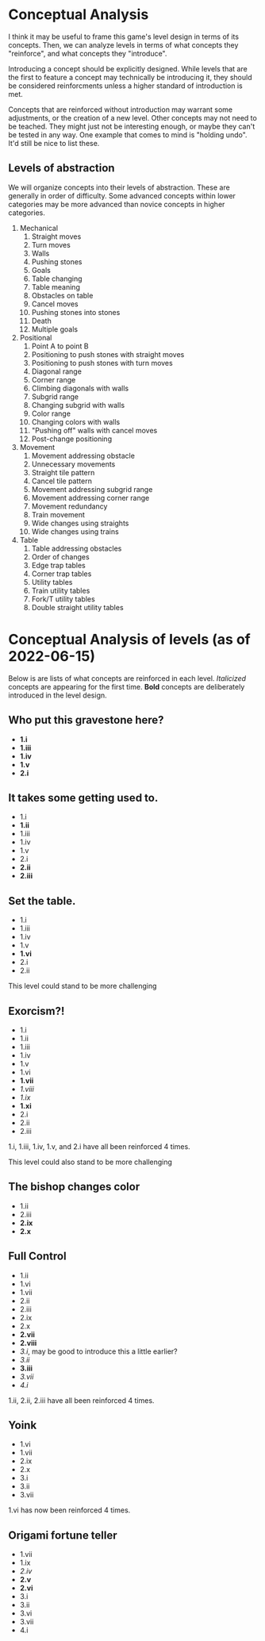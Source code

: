 # Conceptual Analysis
I think it may be useful to frame this game's level design in terms of its concepts.
Then, we can analyze levels in terms of what concepts they "reinforce", and what concepts they "introduce".

Introducing a concept should be explicitly designed.
While levels that are the first to feature a concept may technically be introducing it, they should be considered reinforcments unless a higher standard of introduction is met.

Concepts that are reinforced without introduction may warrant some adjustments, or the creation of a new level.
Other concepts may not need to be teached.
They might just not be interesting enough, or maybe they can't be tested in any way.
One example that comes to mind is "holding undo".
It'd still be nice to list these.


## Levels of abstraction
We will organize concepts into their levels of abstraction.
These are generally in order of difficulty.
Some advanced concepts within lower categories may be more advanced than novice concepts in higher categories.

1. Mechanical
   1. Straight moves
   1. Turn moves
   1. Walls
   1. Pushing stones
   1. Goals
   1. Table changing
   1. Table meaning
   1. Obstacles on table
   1. Cancel moves
   1. Pushing stones into stones
   1. Death 
   1. Multiple goals
2. Positional
   1. Point A to point B
   1. Positioning to push stones with straight moves
   1. Positioning to push stones with turn moves
   1. Diagonal range
   1. Corner range
   1. Climbing diagonals with walls
   1. Subgrid range
   1. Changing subgrid with walls
   1. Color range
   1. Changing colors with walls
   1. "Pushing off" walls with cancel moves
   1. Post-change positioning
3. Movement
   1. Movement addressing obstacle
   1. Unnecessary movements
   1. Straight tile pattern
   1. Cancel tile pattern
   1. Movement addressing subgrid range
   1. Movement addressing corner range
   1. Movement redundancy
   1. Train movement
   1. Wide changes using straights
   1. Wide changes using trains
4. Table
   1. Table addressing obstacles
   1. Order of changes
   1. Edge trap tables
   1. Corner trap tables
   1. Utility tables
   1. Train utility tables
   1. Fork/T utility tables
   1. Double straight utility tables

# Conceptual Analysis of levels (as of 2022-06-15)
Below is are lists of what concepts are reinforced in each level.
*Italicized* concepts are appearing for the first time.
**Bold** concepts are deliberately introduced in the level design.

## Who put this gravestone here?
- **1.i**
- **1.iii**
- **1.iv**
- **1.v**
- **2.i**

## It takes some getting used to.
- 1.i
- **1.ii**
- 1.iii
- 1.iv
- 1.v
- 2.i
- **2.ii**
- **2.iii**

## Set the table.
- 1.i
- 1.iii
- 1.iv
- 1.v
- **1.vi**
- 2.i
- 2.ii

This level could stand to be more challenging

## Exorcism?!
- 1.i
- 1.ii
- 1.iii
- 1.iv
- 1.v
- 1.vi
- **1.vii**
- *1.viii*
- *1.ix*
- **1.xi**
- 2.i
- 2.ii
- 2.iii

1.i, 1.iii, 1.iv, 1.v, and 2.i have all been reinforced 4 times.

This level could also stand to be more challenging

## The bishop changes color
- 1.ii
- 2.iii
- **2.ix**
- **2.x**

## Full Control
- 1.ii
- 1.vi
- 1.vii
- 2.ii
- 2.iii
- 2.ix
- 2.x
- **2.vii**
- **2.viii**
- *3.i*, may be good to introduce this a little earlier?
- *3.ii*
- **3.iii**
- *3.vii*
- *4.i*

1.ii, 2.ii, 2.iii have all been reinforced 4 times.

## Yoink
- 1.vi
- 1.vii
- 2.ix
- 2.x
- 3.i
- 3.ii
- 3.vii

1.vi has now been reinforced 4 times.

## Origami fortune teller
- 1.vii
- 1.ix
- *2.iv*
- **2.v**
- **2.vi**
- 3.i
- 3.ii
- 3.vi
- 3.vii
- 4.i
